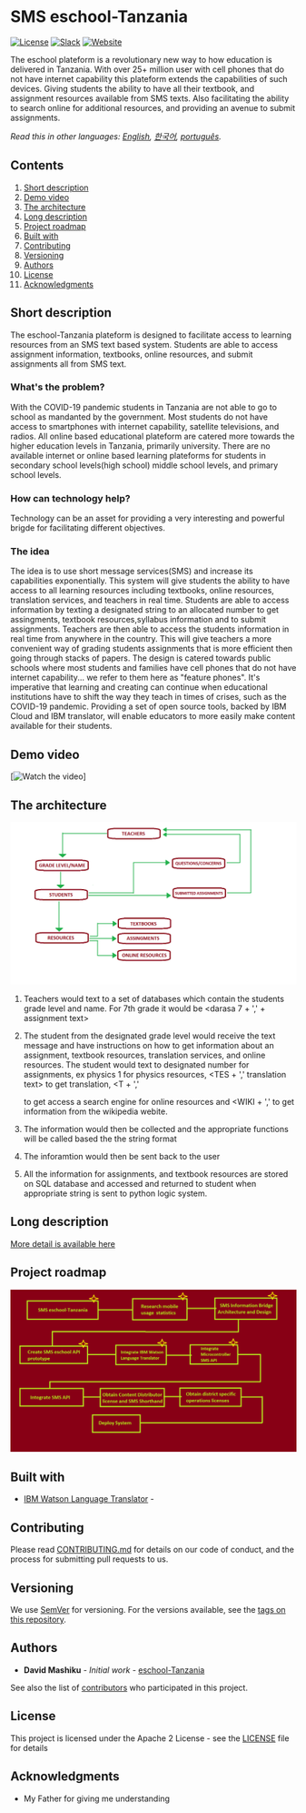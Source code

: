 # SMS eschool-Tanzania

[![License](https://img.shields.io/badge/License-Apache2-blue.svg)](https://www.apache.org/licenses/LICENSE-2.0) [![Slack](https://img.shields.io/badge/Join-Slack-blue)](https://callforcode.org/slack) [![Website](https://img.shields.io/badge/View-Website-blue)](https://code-and-response.github.io/Project-Sample/)

The eschool plateform is a revolutionary new way to how education is delivered in Tanzania. With over 25+ million user with cell phones that do not have internet capability this plateform extends the capabilities of such devices. Giving students the ability to have all their textbook, and assignment resources available from SMS texts. Also facilitating the ability to search online for additional resources, and providing an avenue to submit assignments. 

*Read this in other languages: [English](README.md), [한국어](README.ko.md), [português](README.pt_br.md).*

## Contents

1. [Short description](#short-description)
1. [Demo video](#demo-video)
1. [The architecture](#the-architecture)
1. [Long description](#long-description)
1. [Project roadmap](#project-roadmap)
1. [Built with](#built-with)
1. [Contributing](#contributing)
1. [Versioning](#versioning)
1. [Authors](#authors)
1. [License](#license)
1. [Acknowledgments](#acknowledgments)

## Short description
The eschool-Tanzania plateform is designed to facilitate access to learning resources from an SMS text based system. Students are able to access assignment information, textbooks, online resources, and submit assignments all from SMS text. 

### What's the problem?

With the COVID-19 pandemic students in Tanzania are not able to go to school as mandanted by the government. Most students do not have access to smartphones with internet capability, satellite televisions, and radios. All online based educational plateform are catered more towards the higher education levels in Tanzania, primarily university. There are no available internet or online based learning plateforms for students in secondary school levels(high school) middle school levels, and primary school levels.

### How can technology help?

Technology can be an asset for providing a very interesting and powerful brigde for facilitating different objectives.

### The idea
The idea is to use short message services(SMS) and increase its capabilities exponentially. This system will give students the ability to have access to all learning resources including textbooks, online resources, translation services, and teachers in real time. Students are able to access information by texting a designated string to an allocated number to get assingments, textbook resources,syllabus information and to submit assignments. Teachers are then able to access the students information in real time from anywhere in the country. This will give teachers a more convenient way of grading students assignments that is more efficient then going through stacks of papers. The design is catered towards public schools where most students and families have cell phones that do not have internet capability... we refer to them here as "feature phones". It's imperative that learning and creating can continue when educational institutions have to shift the way they teach in times of crises, such as the COVID-19 pandemic. Providing a set of open source tools, backed by IBM Cloud and IBM translator, will enable educators to more easily make content available for their students. 

## Demo video

[![Watch the video](https://youtu.be/QZSzpB4lSKU)]

## The architecture

![Video transcription/translation app](https://github.com/dmashiku07/eschool-Tanzania/blob/master/SMS%20eschool%20system%20daigram_v1.png)

1. Teachers would text to a set of databases which contain the students grade level and name. For 7th grade it would be <darasa 7 + ',' + assignment text>
  
2. The student from the designated grade level would receive the text message and have instructions on how to get information about an assignment, textbook resources, translation services, and online resources. The student would text <ASSN> to designated number for assignments, <subject designation> ex physics 1 for physics resources, <TES + ',' translation text> to get translation, <T + ',' <search text> to get access a search engine for online resources and <WIKI + ',' <wikipedia search text> to get information from the wikipedia webite. 
  
3. The information would then be collected and the appropriate functions will be called based the the string format

4. The inforamtion would then be sent back to the user

5. All the information for assignments, and textbook resources are stored on SQL database and accessed and returned to student when      appropriate string is sent to python logic system. 

## Long description

[More detail is available here](DESCRIPTION.md)

## Project roadmap

![Roadmap](https://github.com/dmashiku07/eschool-Tanzania/blob/master/SMS%20eschool%20RoadMap.png)


## Built with

* [IBM Watson Language Translator](https://www.ibm.com/watson/services/language-translator/) - 


## Contributing

Please read [CONTRIBUTING.md](CONTRIBUTING.md) for details on our code of conduct, and the process for submitting pull requests to us.

## Versioning

We use [SemVer](http://semver.org/) for versioning. For the versions available, see the [tags on this repository](https://github.com/your/project/tags).

## Authors

* **David Mashiku** - *Initial work* - [eschool-Tanzania](https://github.com/dmashiku07/eschool-Tanzania)

See also the list of [contributors](https://github.com/Code-and-Response/Project-Sample/graphs/contributors) who participated in this project.

## License

This project is licensed under the Apache 2 License - see the [LICENSE](LICENSE) file for details

## Acknowledgments

* My Father for giving me understanding
